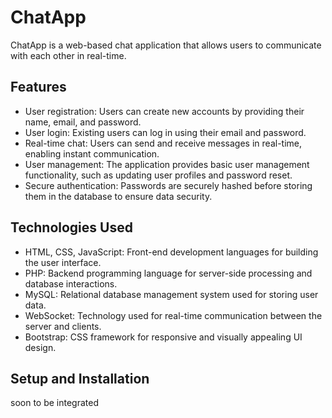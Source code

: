 # ChatApp

ChatApp is a web-based chat application that allows users to communicate with each other in real-time.

## Features

- User registration: Users can create new accounts by providing their name, email, and password.
- User login: Existing users can log in using their email and password.
- Real-time chat: Users can send and receive messages in real-time, enabling instant communication.
- User management: The application provides basic user management functionality, such as updating user profiles and password reset.
- Secure authentication: Passwords are securely hashed before storing them in the database to ensure data security.

## Technologies Used

- HTML, CSS, JavaScript: Front-end development languages for building the user interface.
- PHP: Backend programming language for server-side processing and database interactions.
- MySQL: Relational database management system used for storing user data.
- WebSocket: Technology used for real-time communication between the server and clients.
- Bootstrap: CSS framework for responsive and visually appealing UI design.

## Setup and Installation

soon to be integrated
